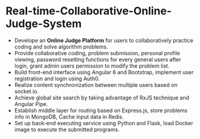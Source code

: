 # Real-time-Collaborative-Online-Judge-System
- Develope an <strong>Online Judge Platform</strong> for users to collaboratively practice coding and solve algorithm problems.
- Provide collaborative coding, problem submission, personal profile viewing, password resetting functions for every general
users after login, grant admin users permission to modify the problem list.
- Build front-end interface using Angular 6 and Bootstrap, implement user registration and login using Auth0.
- Realize content synchronization between multiple users based on socket.io.
- Achieve global site search by taking advantage of RxJS technique and Angular Pipe.
- Establish middle layer for routing based on Express.js, store problems info in MongoDB, Cache input data in Redis.
- Set up back-end executing service using Python and Flask, load Docker image to execute the submitted programs.
